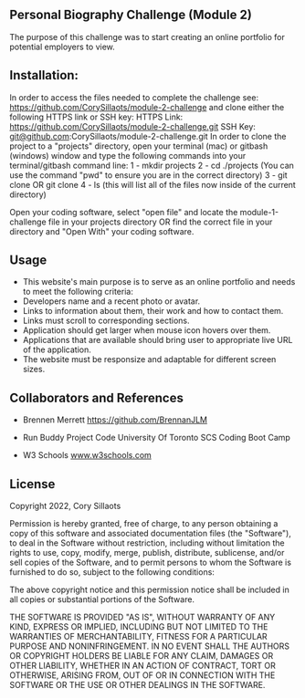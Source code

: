 ## Personal Biography Challenge (Module 2)
The purpose of this challenge was to start creating an online portfolio for potential employers to view.

## Installation:
In order to access the files needed to complete the challenge see: https://github.com/CorySillaots/module-2-challenge and clone either the following HTTPS link or SSH key:
HTTPS Link: https://github.com/CorySillaots/module-2-challenge.git
SSH Key: git@github.com:CorySillaots/module-2-challenge.git
In order to clone the project to a "projects" directory, open your terminal (mac) or gitbash (windows) window and type the following commands into your terminal/gitbash command line:
1 - mkdir projects
2 - cd ./projects (You can use the command "pwd" to ensure you are in the correct directory)
3 - git clone <HTTPS link> OR git clone <SSH Key>
4 - ls (this will list all of the files now inside of the current directory)

Open your coding software, select "open file" and locate the module-1-challenge file in your projects directory OR find the correct file in your directory and "Open With" your coding software.

## Usage
- This website's main purpose is to serve as an online portfolio and needs to meet the following criteria:
- Developers name and a recent photo or avatar.
- Links to information about them, their work and how to contact them.
- Links must scroll to corresponding sections. 
- Application should get larger when mouse icon hovers over them.
- Applications that are available should bring user to appropriate live URL of the application.
- The website must be responsize and adaptable for different screen sizes.



## Collaborators and References
- Brennen Merrett
    https://github.com/BrennanJLM

- Run Buddy Project Code
    University Of Toronto SCS Coding Boot Camp

- W3 Schools
    www.w3schools.com
## License
Copyright 2022, Cory Sillaots

Permission is hereby granted, free of charge, to any person obtaining a copy of this software and associated documentation files (the "Software"), to deal in the Software without restriction, including without limitation the rights to use, copy, modify, merge, publish, distribute, sublicense, and/or sell copies of the Software, and to permit persons to whom the Software is furnished to do so, subject to the following conditions:

The above copyright notice and this permission notice shall be included in all copies or substantial portions of the Software.

THE SOFTWARE IS PROVIDED "AS IS", WITHOUT WARRANTY OF ANY KIND, EXPRESS OR IMPLIED, INCLUDING BUT NOT LIMITED TO THE WARRANTIES OF MERCHANTABILITY, FITNESS FOR A PARTICULAR PURPOSE AND NONINFRINGEMENT. IN NO EVENT SHALL THE AUTHORS OR COPYRIGHT HOLDERS BE LIABLE FOR ANY CLAIM, DAMAGES OR OTHER LIABILITY, WHETHER IN AN ACTION OF CONTRACT, TORT OR OTHERWISE, ARISING FROM, OUT OF OR IN CONNECTION WITH THE SOFTWARE OR THE USE OR OTHER DEALINGS IN THE SOFTWARE.

